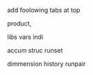 add foolowing tabs at top

product,

libs
vars indi

accum
struc
runset

dimmension
history
runpair
